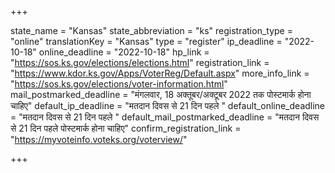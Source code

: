 +++

state_name = "Kansas"
state_abbreviation = "ks"
registration_type = "online"
translationKey = "Kansas"
type = "register"
ip_deadline = "2022-10-18"
online_deadline = "2022-10-18"
hp_link = "https://sos.ks.gov/elections/elections.html"
registration_link = "https://www.kdor.ks.gov/Apps/VoterReg/Default.aspx"
more_info_link = "https://sos.ks.gov/elections/voter-information.html"
mail_postmarked_deadline = "मंगलवार, 18 अक्तूबर/अक्टूबर 2022 तक पोस्टमार्क होना चाहिए"
default_ip_deadline = "मतदान दिवस से 21 दिन पहले "
default_online_deadline = "मतदान दिवस से 21 दिन पहले "
default_mail_postmarked_deadline = "मतदान दिवस से 21 दिन पहले पोस्टमार्क होना चाहिए"
confirm_registration_link = "https://myvoteinfo.voteks.org/voterview/"

+++